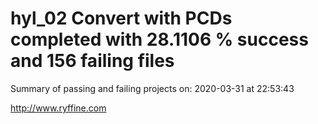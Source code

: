# hyl_02 Convert with PCDs completed with 28.1106 % success and 156 failing files

Summary of passing and failing projects on: 2020-03-31 at 22:53:43

http://www.ryffine.com

